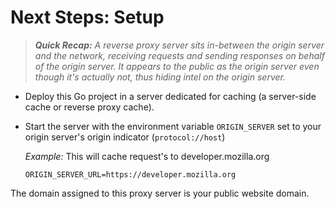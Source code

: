 # Next Steps: Setup

> _**Quick Recap:** A reverse proxy server sits in-between the origin server and the network, receiving requests and sending responses on behalf of the origin server. It appears to the public as the origin server even though it's actually not, thus hiding intel on the origin server._

- Deploy this Go project in a server dedicated for caching (a server-side cache or reverse proxy cache).
- Start the server with the environment variable `ORIGIN_SERVER` set to your origin server's origin indicator (`protocol://host`)

  _Example:_ This will cache request's to developer.mozilla.org

  ```.env
  ORIGIN_SERVER_URL=https://developer.mozilla.org
  ```

The domain assigned to this proxy server is your public website domain.

